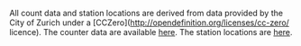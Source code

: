All count data and station locations are derived from data provided by the City of Zurich under a [CCZero](http://opendefinition.org/licenses/cc-zero/ licence). The counter data are available [here](https://data.stadt-zuerich.ch/dataset/ted_taz_verkehrszaehlungen_werte_fussgaenger_velo). The station locations are [here](https://data.stadt-zuerich.ch/dataset/geo_standorte_der_automatischen_fuss__und_velozaehlungen).
